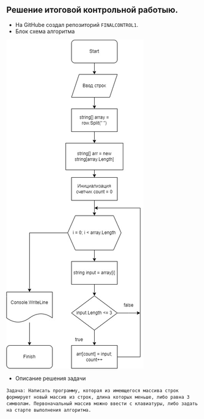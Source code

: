 ## Решение итоговой контрольной работыю.
* На GitHube создал репозиторий `FINALCONTROL1`.
* Блок схема алгоритма 

![picture](<block diagram.jpg>)

* Описание решения задачи

```Задача: Написать программу, которая из имеющегося массива строк формирует новый массив из строк, длина которых меньше, либо равна 3 символам. Первоначальный массив можно ввести с клавиатуры, либо задать на старте выполнения алгоритма.```
